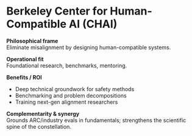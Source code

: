 # Berkeley Center for Human-Compatible AI (CHAI)
**Philosophical frame**  
Eliminate misalignment by designing human-compatible systems.

**Operational fit**  
Foundational research, benchmarks, mentoring.

**Benefits / ROI**  
- Deep technical groundwork for safety methods  
- Benchmarking and problem decompositions  
- Training next-gen alignment researchers

**Complementarity & synergy**  
Grounds ARC/industry evals in fundamentals; strengthens the scientific spine of the constellation.
